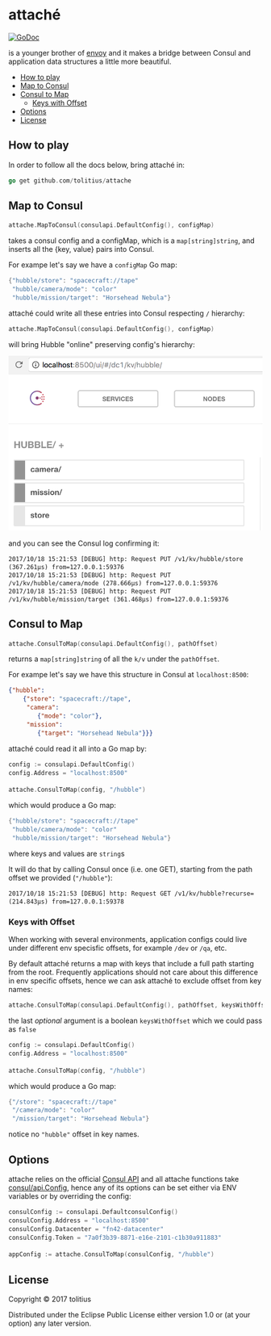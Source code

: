 # attaché
[![GoDoc](https://godoc.org/github.com/tolitius/attache?status.svg)](https://godoc.org/github.com/tolitius/attache)

is a younger brother of [envoy](https://github.com/tolitius/envoy) and it makes a bridge between Consul and application data structures a little more beautiful.

- [How to play](#how-to-play)
- [Map to Consul](#map-to-consul)
- [Consul to Map](#consul-to-map)
  - [Keys with Offset](#keys-with-offset)
- [Options](#options)
- [License](#license)

## How to play

In order to follow all the docs below, bring attaché in:

```go
go get github.com/tolitius/attache
```

## Map to Consul

```go
attache.MapToConsul(consulapi.DefaultConfig(), configMap)
```

takes a consul config and a configMap, which is a `map[string]string`,
and inserts all the {key, value} pairs into Consul.

For exampe let's say we have a `configMap` Go map:

```go
{"hubble/store": "spacecraft://tape"
 "hubble/camera/mode": "color"
 "hubble/mission/target": "Horsehead Nebula"}
```

attaché could write all these entries into Consul respecting `/` hierarchy:

```go
attache.MapToConsul(consulapi.DefaultConfig(), configMap)
```

will bring Hubble "online" preserving config's hierarchy:

<p align="center"><img src="doc/img/to-consul.png" width="600px"></p>

and you can see the Consul log confirming it:

```log
2017/10/18 15:21:53 [DEBUG] http: Request PUT /v1/kv/hubble/store (367.261µs) from=127.0.0.1:59376
2017/10/18 15:21:53 [DEBUG] http: Request PUT /v1/kv/hubble/camera/mode (278.666µs) from=127.0.0.1:59376
2017/10/18 15:21:53 [DEBUG] http: Request PUT /v1/kv/hubble/mission/target (361.468µs) from=127.0.0.1:59376
```

## Consul to Map

```go
attache.ConsulToMap(consulapi.DefaultConfig(), pathOffset)
```

returns a `map[string]string` of all the `k/v` under the `pathOffset`.

For exampe let's say we have this structure in Consul at `localhost:8500`:

```json
{"hubble":
    {"store": "spacecraft://tape",
     "camera":
        {"mode": "color"},
     "mission":
        {"target": "Horsehead Nebula"}}}
```

attaché could read it all into a Go map by:

```go
config := consulapi.DefaultConfig()
config.Address = "localhost:8500"

attache.ConsulToMap(config, "/hubble")
```

which would produce a Go map:

```go
{"hubble/store": "spacecraft://tape"
 "hubble/camera/mode": "color"
 "hubble/mission/target": "Horsehead Nebula"}
```

where keys and values are `string`s

It will do that by calling Consul once (i.e. one GET), starting from the path offset we provided (`"/hubble"`):

```log
2017/10/18 15:21:53 [DEBUG] http: Request GET /v1/kv/hubble?recurse= (214.843µs) from=127.0.0.1:59378
```

### Keys with Offset

When working with several environments, application configs could live under different env specisfic offsets, for example `/dev` or `/qa`, etc.

By default attaché returns a map with keys that include a full path starting from the root. Frequently applications should not care
about this difference in env specific offsets, hence we can ask attaché to exclude offset from key names:

```go
attache.ConsulToMap(consulapi.DefaultConfig(), pathOffset, keysWithOffset)
```

the last _optional_ argument is a boolean `keysWithOffset` which we could pass as `false`

```go
config := consulapi.DefaultConfig()
config.Address = "localhost:8500"

attache.ConsulToMap(config, "/hubble")
```

which would produce a Go map:

```go
{"/store": "spacecraft://tape"
 "/camera/mode": "color"
 "/mission/target": "Horsehead Nebula"}
```

notice no `"hubble"` offset in key names.

## Options

attache relies on the official [Consul API](https://godoc.org/github.com/hashicorp/consul/api) and all attache functions take
[consul/api.Config](https://godoc.org/github.com/hashicorp/consul/api#Config), hence any of its options can be set either via ENV variables
or by overriding the config:

```go
consulConfig := consulapi.DefaultconsulConfig()
consulConfig.Address = "localhost:8500"
consulConfig.Datacenter = "fn42-datacenter"
consulConfig.Token = "7a0f3b39-8871-e16e-2101-c1b30a911883"

appConfig := attache.ConsulToMap(consulConfig, "/hubble")
```

## License

Copyright © 2017 tolitius

Distributed under the Eclipse Public License either version 1.0 or (at your option) any later version.
